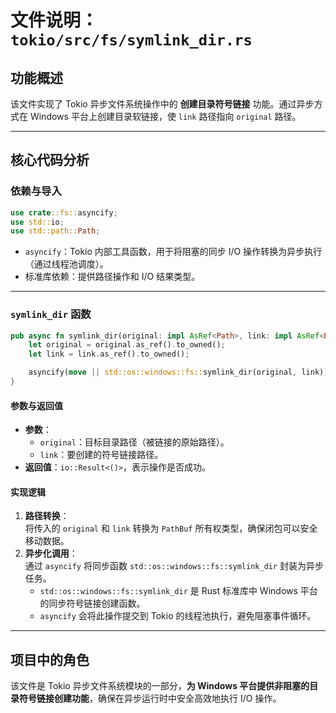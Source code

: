 # 文件说明：`tokio/src/fs/symlink_dir.rs`

## 功能概述  
该文件实现了 Tokio 异步文件系统操作中的 **创建目录符号链接** 功能。通过异步方式在 Windows 平台上创建目录软链接，使 `link` 路径指向 `original` 路径。

---

## 核心代码分析  

### 依赖与导入  
```rust
use crate::fs::asyncify;
use std::io;
use std::path::Path;
```
- `asyncify`：Tokio 内部工具函数，用于将阻塞的同步 I/O 操作转换为异步执行（通过线程池调度）。
- 标准库依赖：提供路径操作和 I/O 结果类型。

---

### `symlink_dir` 函数  
```rust
pub async fn symlink_dir(original: impl AsRef<Path>, link: impl AsRef<Path>) -> io::Result<()> {
    let original = original.as_ref().to_owned();
    let link = link.as_ref().to_owned();

    asyncify(move || std::os::windows::fs::symlink_dir(original, link)).await
}
```

#### 参数与返回值  
- **参数**：  
  - `original`：目标目录路径（被链接的原始路径）。  
  - `link`：要创建的符号链接路径。  
- **返回值**：`io::Result<()>`，表示操作是否成功。

#### 实现逻辑  
1. **路径转换**：  
   将传入的 `original` 和 `link` 转换为 `PathBuf` 所有权类型，确保闭包可以安全移动数据。  
2. **异步化调用**：  
   通过 `asyncify` 将同步函数 `std::os::windows::fs::symlink_dir` 封装为异步任务。  
   - `std::os::windows::fs::symlink_dir` 是 Rust 标准库中 Windows 平台的同步符号链接创建函数。  
   - `asyncify` 会将此操作提交到 Tokio 的线程池执行，避免阻塞事件循环。

---

## 项目中的角色  
该文件是 Tokio 异步文件系统模块的一部分，**为 Windows 平台提供非阻塞的目录符号链接创建功能**，确保在异步运行时中安全高效地执行 I/O 操作。

```  